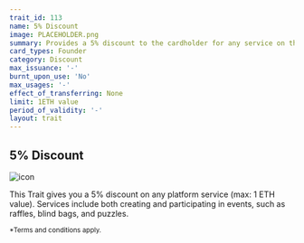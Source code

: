 ```yaml
---
trait_id: 113
name: 5% Discount
image: PLACEHOLDER.png
summary: Provides a 5% discount to the cardholder for any service on the Ether Cards events platform.
card_types: Founder
category: Discount
max_issuance: '-'
burnt_upon_use: 'No'
max_usages: '-'
effect_of_transferring: None
limit: 1ETH value
period_of_validity: '-'
layout: trait
---
```


## 5% Discount

![icon](/assets/images/trait-icons/{{page.image}})

This Trait gives you a 5% discount on any platform service (max: 1 ETH value). Services include both creating and participating in events, such as raffles, blind bags, and puzzles. 

<small>*Terms and conditions apply.</small>

